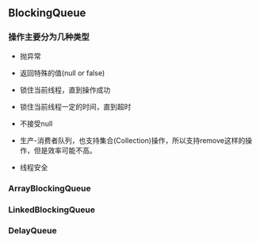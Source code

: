 ##  BlockingQueue
### 操作主要分为几种类型
* 抛异常
* 返回特殊的值(null or false)
* 锁住当前线程，直到操作成功
* 锁住当前线程一定的时间，直到超时

* 不接受null
* 生产-消费者队列，也支持集合(Collection)操作，所以支持remove这样的操作，但是效率可能不高。
* 线程安全

### ArrayBlockingQueue

### LinkedBlockingQueue

### DelayQueue
